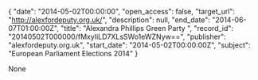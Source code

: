 {
  "date": "2014-05-02T00:00:00", 
  "open_access": false, 
  "target_url": "http://alexfordeputy.org.uk/", 
  "description": null, 
  "end_date": "2014-06-07T01:00:00Z", 
  "title": "Alexandra Phillips Green Party ", 
  "record_id": "20140502T000000/fMxyIiLD7XLsSWo1eWZNyw==", 
  "publisher": "alexfordeputy.org.uk", 
  "start_date": "2014-05-02T00:00:00Z", 
  "subject": "European Parliament Elections 2014"
}

None